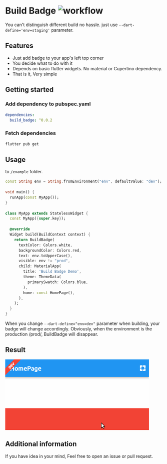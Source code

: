 <!--
This README describes the package. If you publish this package to pub.dev,
this README's contents appear on the landing page for your package.

For information about how to write a good package README, see the guide for
[writing package pages](https://dart.dev/guides/libraries/writing-package-pages).

For general information about developing packages, see the Dart guide for
[creating packages](https://dart.dev/guides/libraries/create-library-packages)
and the Flutter guide for
[developing packages and plugins](https://flutter.dev/developing-packages).
-->

# Build Badge ![workflow](https://github.com/hurelhuyag/build_badge/actions/workflows/ci.yaml/badge.svg)

You can't distinguish different build no hassle. just use `--dart-define='env=staging'` parameter.

## Features

- Just add badge to your app's left top corner 
- You decide what to do with it
- Depends on basic flutter widgets. No material or Cupertino dependency.
- That is it, Very simple

## Getting started

### Add dependency to pubspec.yaml
```yaml
dependencies:
  build_badge: ^0.0.2
```

### Fetch dependencies
```
flutter pub get
```

## Usage

to `/example` folder.

```dart
const String env = String.fromEnvironment("env", defaultValue: "dev");

void main() {
  runApp(const MyApp());
}

class MyApp extends StatelessWidget {
  const MyApp({super.key});

  @override
  Widget build(BuildContext context) {
    return BuildBadge(
      textColor: Colors.white,
      backgroundColor: Colors.red,
      text: env.toUpperCase(),
      visible: env != "prod",
      child: MaterialApp(
        title: 'Build Badge Demo',
        theme: ThemeData(
          primarySwatch: Colors.blue,
        ),
        home: const HomePage(),
      ),
    );
  }
}
```

When you change `--dart-define="env=dev"` parameter when building, your badge will change accordingly.
Obviously, when the environment is the production /prod/, BuildBadge will disappear.

## Result

![Screencast](screencast.png)

## Additional information

If you have idea in your mind, Feel free to open an issue or pull request.
